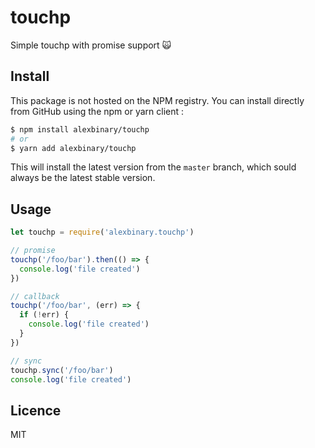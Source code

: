 # touchp
Simple touchp with promise support 🙀

## Install

This package is not hosted on the NPM registry.
You can install directly from GitHub using the npm or yarn client :

```bash
$ npm install alexbinary/touchp
# or
$ yarn add alexbinary/touchp
```

This will install the latest version from the `master` branch, which sould always be the latest stable version.

## Usage

```javascript
let touchp = require('alexbinary.touchp')

// promise
touchp('/foo/bar').then(() => {
  console.log('file created')
})

// callback
touchp('/foo/bar', (err) => {
  if (!err) {
    console.log('file created')
  }
})

// sync
touchp.sync('/foo/bar')
console.log('file created')
```

## Licence

MIT
